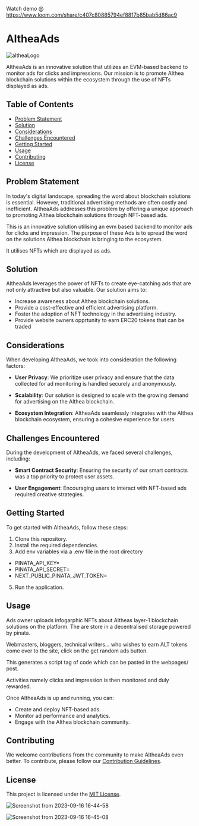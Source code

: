 Watch demo @ https://www.loom.com/share/c407c80885794ef8817b85bab5d86ac9



# AltheaAds

![altheaLogo](https://github.com/emiridbest/altheaAds/assets/6362475/86919e38-8e10-443f-854c-35fe65bf1d46)


AltheaAds is an innovative solution that utilizes an EVM-based backend to monitor ads for clicks and impressions. Our mission is to promote Althea blockchain solutions within the ecosystem through the use of NFTs displayed as ads.

## Table of Contents
- [Problem Statement](#problem-statement)
- [Solution](#solution)
- [Considerations](#considerations)
- [Challenges Encountered](#challenges-encountered)
- [Getting Started](#getting-started)
- [Usage](#usage)
- [Contributing](#contributing)
- [License](#license)

## Problem Statement

In today's digital landscape, spreading the word about blockchain solutions is essential. However, traditional advertising methods are often costly and inefficient. AltheaAds addresses this problem by offering a unique approach to promoting Althea blockchain solutions through NFT-based ads.

This is an innovative solution utilising an evm based backend to monitor ads for clicks and impression. The purpose of these Ads is to spread the word on the solutions Althea blockchain is bringing to the ecosystem.

It utilises NFTs which are displayed as ads.



## Solution

AltheaAds leverages the power of NFTs to create eye-catching ads that are not only attractive but also valuable. Our solution aims to:

- Increase awareness about Althea blockchain solutions.
- Provide a cost-effective and efficient advertising platform.
- Foster the adoption of NFT technology in the advertising industry.
- Provide website owners opprtunity to earn ERC20 tokens that can be traded

## Considerations

When developing AltheaAds, we took into consideration the following factors:

- **User Privacy**: We prioritize user privacy and ensure that the data collected for ad monitoring is handled securely and anonymously.

- **Scalability**: Our solution is designed to scale with the growing demand for advertising on the Althea blockchain.

- **Ecosystem Integration**: AltheaAds seamlessly integrates with the Althea blockchain ecosystem, ensuring a cohesive experience for users.

## Challenges Encountered

During the development of AltheaAds, we faced several challenges, including:

- **Smart Contract Security**: Ensuring the security of our smart contracts was a top priority to protect user assets.

- **User Engagement**: Encouraging users to interact with NFT-based ads required creative strategies.

## Getting Started

To get started with AltheaAds, follow these steps:

1. Clone this repository.
2. Install the required dependencies.
3. Add env  variables via a .env file in the root directory
- PINATA_API_KEY=
- PINATA_API_SECRET=
- NEXT_PUBLIC_PINATA_JWT_TOKEN=

5. Run the application.


## Usage

Ads owner uploads infogarphic NFTs about Altheas layer-1 blockchain solutions on the platform. The are store in a decentralised storage powered by pinata.

Webmasters, bloggers, technical writers... who wishes to earn ALT tokens come over to the site, click on the get random ads button.

This generates a script tag of code which can be pasted in the webpages/ post.

Activities namely clicks and impression is then monitored and duly rewarded.

Once AltheaAds is up and running, you can:

- Create and deploy NFT-based ads.
- Monitor ad performance and analytics.
- Engage with the Althea blockchain community.


## Contributing

We welcome contributions from the community to make AltheaAds even better. To contribute, please follow our [Contribution Guidelines](CONTRIBUTING.md).

## License

This project is licensed under the [MIT License](LICENSE).

![Screenshot from 2023-09-16 16-44-58](https://github.com/emiridbest/altheaAds/assets/6362475/5962494d-09fb-4b2a-a37c-6bb2f085c4c8)


![Screenshot from 2023-09-16 16-45-08](https://github.com/emiridbest/altheaAds/assets/6362475/f04f99ce-ba46-4441-95b0-0ce988c5298f)

